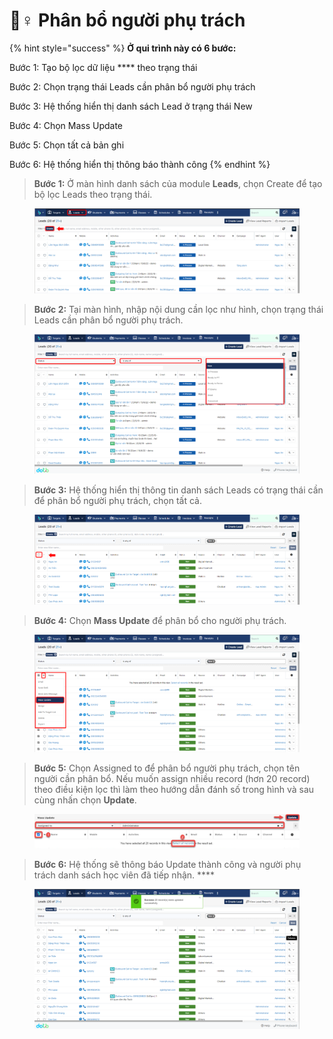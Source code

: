 # 🤵♀ Phân bổ người phụ trách

{% hint style="success" %}
**Ở qui trình này có 6 bước:**

Bước 1: Tạo bộ lọc dữ liệu **** theo trạng thái

Bước 2: Chọn trạng thái Leads cần phân bổ người phụ trách

Bước 3: Hệ thống hiển thị danh sách Lead ở trạng thái New

Bước 4: Chọn Mass Update

Bước 5: Chọn tất cả bản ghi

Bước 6: Hệ thống hiển thị thông báo thành công
{% endhint %}

> **Bước 1:** Ở màn hình danh sách của module **Leads**, chọn Create để tạo bộ lọc Leads theo trạng thái.

<figure><img src="../../../.gitbook/assets/image (14).png" alt=""><figcaption></figcaption></figure>

> **Bước 2:** Tại màn hình, nhập nội dung cần lọc như hình, chọn trạng thái Leads cần phân bổ người phụ trách.

<figure><img src="../../../.gitbook/assets/image (87).png" alt=""><figcaption></figcaption></figure>

> **Bước 3:** Hệ thống hiển thị thông tin danh sách Leads có trạng thái cần để phân bổ người phụ trách, chọn tất cả.

<figure><img src="../../../.gitbook/assets/image (13).png" alt=""><figcaption></figcaption></figure>

> **Bước 4:** Chọn **Mass Update** để phân bổ cho người phụ trách.

<figure><img src="../../../.gitbook/assets/image (81).png" alt=""><figcaption></figcaption></figure>

> **Bước 5:** Chọn Assigned to để phân bổ người phụ trách, chọn tên người cần phân bổ. Nếu muốn assign nhiều record (hơn 20 record) theo điều kiện lọc thì làm theo hướng dẫn đánh số trong hình và sau cùng nhấn chọn **Update**.

<figure><img src="../../../.gitbook/assets/image (12).png" alt=""><figcaption></figcaption></figure>

> **Bước 6:** Hệ thống sẽ thông báo Update thành công và người phụ trách danh sách học viên đã tiếp nhận.   ****  &#x20;

<figure><img src="../../../.gitbook/assets/image (91).png" alt=""><figcaption></figcaption></figure>

